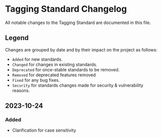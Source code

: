 # Tagging Standard Changelog

All notable changes to the Tagging Standard are documented in this file.

## Legend

Changes are grouped by date and by their impact on the project as follows:

* `Added` for new standards.
* `Changed` for changes in existing standards.
* `Deprecated` for once-stable standards to be removed.
* `Removed` for deprecated features removed
* `Fixed` for any bug fixes.
* `Security` for standards changes made for security & vulnerability reasons.

## 2023-10-24

### Added

* Clarification for case sensitivity
